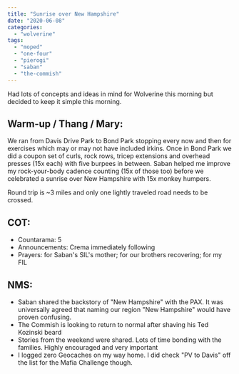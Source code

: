 ```yaml
---
title: "Sunrise over New Hampshire"
date: "2020-06-08"
categories: 
  - "wolverine"
tags: 
  - "moped"
  - "one-four"
  - "pierogi"
  - "saban"
  - "the-commish"
---
```


Had lots of concepts and ideas in mind for Wolverine this morning but decided to keep it simple this morning.

## Warm-up / Thang / Mary:

We ran from Davis Drive Park to Bond Park stopping every now and then for exercises which may or may not have included irkins. Once in Bond Park we did a coupon set of curls, rock rows, tricep extensions and overhead presses (15x each) with five burpees in between. Saban helped me improve my rock-your-body cadence counting (15x of those too) before we celebrated a sunrise over New Hampshire with 15x monkey humpers.

Round trip is ~3 miles and only one lightly traveled road needs to be crossed.

## COT:

- Countarama: 5
- Announcements: Crema immediately following
- Prayers: for Saban's SIL's mother; for our brothers recovering; for my FIL

## NMS:

- Saban shared the backstory of "New Hampshire" with the PAX. It was universally agreed that naming our region "New Hampshire" would have proven confusing.
- The Commish is looking to return to normal after shaving his Ted Kozinski beard
- Stories from the weekend were shared. Lots of time bonding with the families. Highly encouraged and very important
- I logged zero Geocaches on my way home. I did check "PV to Davis" off the list for the Mafia Challenge though.
